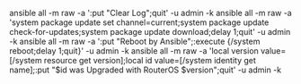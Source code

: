 ansible all -m raw -a ':put "Clear Log";quit' -u admin -k
ansible all -m raw -a 'system package update set channel=current;system package update check-for-updates;system package update download;delay 1;quit' -u admin -k
ansible all -m raw -a ':put "Reboot by Ansible";:execute {/system reboot;delay 1;quit}' -u admin -k
ansible all -m raw -a 'local version value=[/system resource get version];local id value=[/system identity get name];:put "$id was Upgraded with RouterOS $version";quit' -u admin -k
